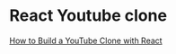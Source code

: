 # React Youtube clone

[How to Build a YouTube Clone with React](https://www.freecodecamp.org/news/build-youtube-with-react/)